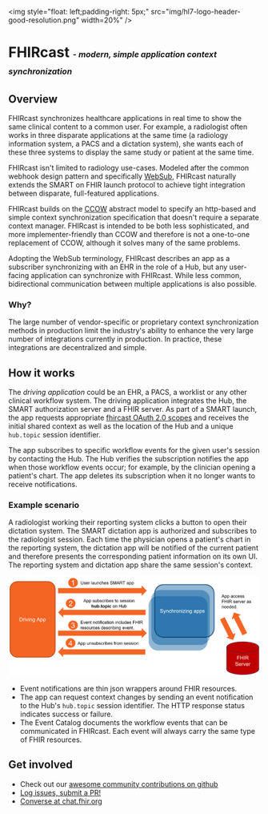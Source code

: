 <img style="float: left;padding-right: 5px;" src="img/hl7-logo-header-good-resolution.png" width=20%" />
# FHIRcast <span style="font-size: medium;">- _modern, simple application context synchronization_</span>

## Overview

FHIRcast synchronizes healthcare applications in real time to show the same clinical content to a common user. For example, a radiologist often works in three disparate applications at the same time (a radiology information system, a PACS and a dictation system), she wants each of these three systems to display the same study or patient at the same time. 

FHIRcast isn't limited to radiology use-cases. Modeled after the common webhook design pattern and specifically [WebSub](https://www.w3.org/TR/websub/), FHIRcast naturally extends the SMART on FHIR launch protocol to achieve tight integration between disparate, full-featured applications. 

FHIRcast builds on the [CCOW](https://www.hl7.org/implement/standards/product_brief.cfm?product_id=1) abstract model to specify an http-based and simple context synchronization specification that doesn't require a separate context manager. FHIRcast is intended to be both less sophisticated, and more implementer-friendly than CCOW and therefore is not a one-to-one replacement of CCOW, although it solves many of the same problems.

Adopting the WebSub terminology, FHIRcast describes an app as a subscriber synchronizing with an EHR in the role of a Hub, but any user-facing application can synchronize with FHIRcast. While less common,  bidirectional communication between multiple applications is also possible.


### Why?
The large number of vendor-specific or proprietary context synchronization methods in production limit the industry's ability to enhance the very large number of integrations currently in production. In practice, these integrations are decentralized and simple. 

## How it works
The _driving application_ could be an EHR, a PACS, a worklist or any other clinical workflow system. The driving application integrates the Hub, the SMART authorization server and a FHIR server. As part of a SMART launch, the app requests appropriate [fhircast OAuth 2.0 scopes](specification/STU1/#fhircast-authorization-smart-scopes) and receives the initial shared context as well as the location of the Hub and a unique `hub.topic` session identifier.

The app subscribes to specific workflow events for the given user's session by contacting the Hub. The Hub verifies the subscription notifies the app when those workflow events occur; for example, by the clinician opening a patient's chart. The app deletes its subscription when it no longer wants to receive notifications.

### Example scenario

A radiologist working their reporting system clicks a button to open their dictation system. The SMART dictation app is authorized and subscribes to the radiologist session. Each time the physician opens a patient's chart in the reporting system, the dictation app will be notified of the current patient and therefore presents the corresponding patient information on its own UI. The reporting system and dictation app share the same session's context.

![FHIRcast overview](/img/colorful%20overview%20diagram.png)


* Event notifications are thin json wrappers around FHIR resources.	
* The app can request context changes by sending an event notification to the Hub's `hub.topic` session identifier. The HTTP response status indicates success or failure. 	
* The Event Catalog documents the workflow events that can be communicated in FHIRcast. Each event will always carry the same type of FHIR resources.

## Get involved
* Check out our [awesome community contributions on github](https://github.com/fhircast)
* [Log issues, submit a PR!](https://github.com/fhircast/docs)
* [Converse at chat.fhir.org](https://chat.fhir.org/#narrow/stream/subscriptions)

